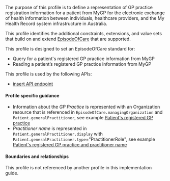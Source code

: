 The purpose of this profile is to define a representation of GP practice registration information for a patient from MyGP for the electronic exchange of health information between individuals, healthcare providers, and the My Health Record system infrastructure in Australia.

This profile identifies the additional constraints, extensions, and value sets that build on and extend [EpisodeOfCare](http://hl7.org/fhir/R4/episodeofcare.html) that are supported. 

This profile is designed to set an EpisodeOfCare standard for:
* Query for a patient's registered GP practice information from MyGP
* Reading a patient’s registered GP practice information from MyGP

This profile is used by the following APIs:
* [insert API endpoint](StructureDefinition-TBD-1.html)


#### Profile specific guidance
- Information about the *GP Practice* is represented with an Organization resource that is referenced in `EpisodeOfCare.managingOrganization` and `Patient.generalPractitioner`, see example [Patient's registered GP practice](Bundle-vpr-01.html)
- *Practitioner name* is represented in `Patient.generalPractitioner.display` with `Patient.generalPractitioner.type`="PractitionerRole", see example [Patient's registered GP practice and practitioner name](Bundle-vpr-02.html)


#### Boundaries and relationships
This profile is not referenced by another profile in this implementation guide.  

